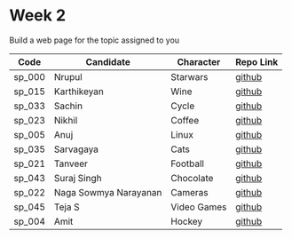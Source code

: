 # Week 2

Build a web page for the topic assigned to you

| Code | Candidate | Character| Repo Link |
| --------- | --------- | ---- | --- |
| sp_000 | Nrupul | Starwars | [github](https://github.com/nrupuld/masai-week-2) |
| sp_015 | Karthikeyan | Wine | [github](https://github.com/karthikeyanranasthala/masai-week-2) |
| sp_033 | Sachin | Cycle | [github](https://github.com/sachinkapalidigi/masai-week-2) |
| sp_023 | Nikhil | Coffee | [github](https://github.com/nikhilgudur/masai-week-2) |
|sp_005  |Anuj    | Linux | [github](https://github.com/choudharyanuj/masai-week-2)|
| sp_035 | Sarvagaya | Cats | [github](https://github.com/sarvagaya/masai-week-2) |
| sp_021 | Tanveer | Football | [github](https://github.com/tanveer86/masai-week-2) |
| sp_043 | Suraj Singh | Chocolate | [github](https://github.com/Suraj10074/masai-week-2/tree/master/masai/week_2) |
| sp_022 | Naga Sowmya Narayanan | Cameras | [github](https://github.com/Naga12031998/masai-week-2/tree/master/masai/week_2) |
| sp_045 | Teja S | Video Games | [github](https://github.com/Tejas-AI/masai-project-2) |
| sp_004 | Amit | Hockey | [github](https://github.com/amit036/masai-week-2) |